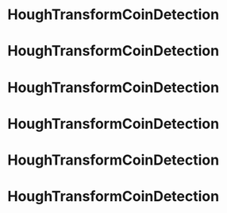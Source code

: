 # HoughTransformCoinDetection
# HoughTransformCoinDetection
# HoughTransformCoinDetection
# HoughTransformCoinDetection
# HoughTransformCoinDetection
# HoughTransformCoinDetection
